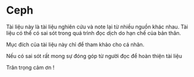# Ceph

Tài liệu này là tài liệu nghiên cứu và note lại từ nhiều nguồn khác nhau. Tài liệu có thể có sai sót trong quá trình đọc dịch do hạn chế của bản thân.

Mục đích của tài liệu này chỉ để tham khảo cho cá nhân.

Nếu có sai sót rất mong sự đóng góp từ người đọc để hoàn thiện tài liệu

Trân trọng cảm ơn !

